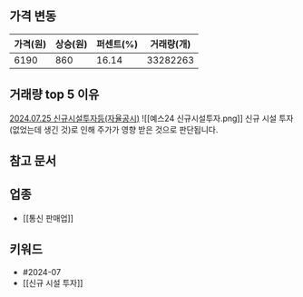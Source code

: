 ## 가격 변동
| 가격(원) | 상승(원) | 퍼센트(%) | 거래량(개)   |
| ----- | ----- | ------ | -------- |
| 6190  | 860   | 16.14  | 33282263 |
## 거래량 top 5 이유
[2024.07.25 신규시설투자등(자율공시)](https://dart.fss.or.kr/dsaf001/main.do?rcpNo=20240725900249)
![[예스24 신규시설투자.png]]
신규 시설 투자(없었는데 생긴 것)로 인해 주가가 영향 받은 것으로 판단됩니다.
## 참고 문서
## 업종
- [[통신 판매업]]
## 키워드
- #2024-07 
- [[신규 시설 투자]]
